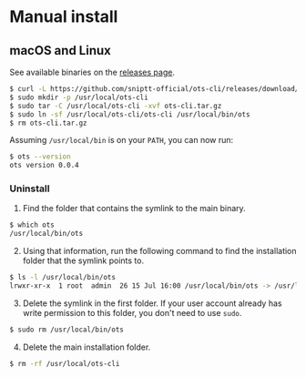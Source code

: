 
# Manual install

## macOS and Linux

See available binaries on the [releases page](https://github.com/sniptt-official/ots-cli/releases).

```sh
$ curl -L https://github.com/sniptt-official/ots-cli/releases/download/v0.0.4/ots-cli_0.0.4_darwin_amd64.tar.gz -o ots-cli.tar.gz
$ sudo mkdir -p /usr/local/ots-cli
$ sudo tar -C /usr/local/ots-cli -xvf ots-cli.tar.gz
$ sudo ln -sf /usr/local/ots-cli/ots-cli /usr/local/bin/ots
$ rm ots-cli.tar.gz
```

Assuming `/usr/local/bin` is on your `PATH`, you can now run:

```sh
$ ots --version
ots version 0.0.4
```

### Uninstall

1.  Find the folder that contains the symlink to the main binary.

```sh
$ which ots
/usr/local/bin/ots
```

2.  Using that information, run the following command to find the installation folder that the symlink points to.

```sh
$ ls -l /usr/local/bin/ots
lrwxr-xr-x  1 root  admin  26 15 Jul 16:00 /usr/local/bin/ots -> /usr/local/ots-cli/ots-cli
```

3.  Delete the symlink in the first folder. If your user account already has write permission to this folder, you don't need to use `sudo`.

```sh
$ sudo rm /usr/local/bin/ots
```

4.  Delete the main installation folder.

```sh
$ rm -rf /usr/local/ots-cli
```
